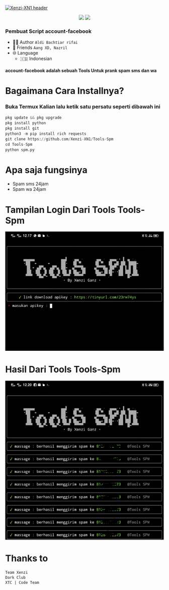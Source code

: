 [![Xenzi-XN1 header](https://i.ibb.co/JHYt4DC/20221022-102141.jpg)](https://fb.me/g4rzk)


<p align="center">
  <img src="https://visitor-badge.laobi.icu/badge?page_id=Xenzi-XN1.Xenzi-XN1" />
  <a href="https://github.com/g4rzk"><img src="https://img.shields.io/github/followers/Xenzi-XN1?label=followers&style=social"/></a>
  </a>
</p>

### Pembuat Script account-facebook

 - 👨‍🦱 Author `Aldi Bachtiar rifai`
 - 👥 Friends `Aang XD, Nazril`
 - 🌐 Language
   - 🇮🇩 Indonesian

#### account-facebook adalah sebuah Tools Untuk prank spam sms dan wa

# Bagaimana Cara Installnya?
### Buka Termux Kalian lalu ketik satu persatu seperti dibawah ini
```python
pkg update && pkg upgrade
pkg install python
pkg install git
python3 -m pip install rich requests
git clone https://github.com/Xenzi-XN1/Tools-Spm
cd Tools-Spm
python spm.py
```

# Apa saja fungsinya
+ Spam sms 24jam
+ Spam wa 24jam

# Tampilan Login Dari Tools Tools-Spm
![img](https://github.com/Xenzi-XN1/Tools-Spm/blob/main/IMG/IMG_20221023_142003.jpg)
# Hasil Dari Tools Tools-Spm
![img](https://github.com/Xenzi-XN1/Tools-Spm/blob/main/IMG/IMG_20221023_142058.jpg)

# Thanks to
```
Team Xenzi
Dark Club
XTC | Code Team
```

